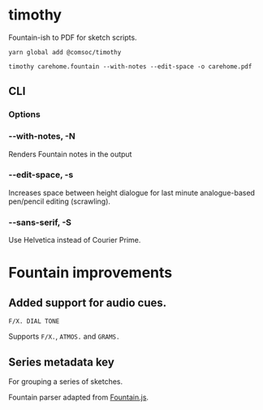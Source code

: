 # timothy
Fountain-ish to PDF for sketch scripts.

```yarn global add @comsoc/timothy```

```timothy carehome.fountain --with-notes --edit-space -o carehome.pdf```

## CLI

### Options

### --with-notes, -N
Renders Fountain notes in the output

### --edit-space, -s
Increases space between height dialogue for last minute analogue-based pen/pencil editing (scrawling).

### --sans-serif, -S
Use Helvetica instead of Courier Prime.


# Fountain improvements

## Added support for audio cues.

```F/X. DIAL TONE```

Supports `F/X.`, `ATMOS.` and `GRAMS.`

## Series metadata key
For grouping a series of sketches.

Fountain parser adapted from [Fountain.js](https://github.com/mattdaly/Fountain.js).
